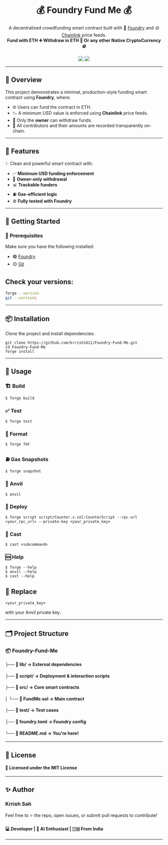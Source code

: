 <h1 align="center">💰 Foundry Fund Me 💰</h1>

<p align="center">
  A decentralized crowdfunding smart contract built with 🧱 <a href="https://book.getfoundry.sh/">Foundry</a> and 🪙 <a href="https://chain.link/">Chainlink</a> price feeds.
  <br />
  <b>Fund with ETH ➕ Withdraw in ETH 💸 Or any other Native CryptoCurrency🪙</b>
  <br /><br />
  <img src="https://img.shields.io/badge/Build%20with-Foundry-4B275F?style=for-the-badge&logo=ethereum" />
  <img src="https://img.shields.io/badge/Smart%20Contract-Solidity-363636?style=for-the-badge&logo=solidity" />
</p>

---

## 📜 Overview

This project demonstrates a minimal, production-style funding smart contract using **Foundry**, where:

- 🌐 Users can fund the contract in ETH.
- 📉 A minimum USD value is enforced using **Chainlink** price feeds.
- 👑 Only the **owner** can withdraw funds.
- 🧾 All contributors and their amounts are recorded transparently on-chain.

---

## 🚀 Features

✨ Clean and powerful smart contract with:
- ✅ **Minimum USD funding enforcement**
- 🔐 **Owner-only withdrawal**
- 📊 **Trackable funders**
- ⛽️ **Gas-efficient logic**
- ⚙️ **Fully tested with Foundry**

---

## 🧰 Getting Started

### 🧾 Prerequisites

Make sure you have the following installed:

- 🟣 [Foundry](https://book.getfoundry.sh/getting-started/installation)
- 🟡 [Git](https://git-scm.com/downloads)

## Check your versions:

```bash
forge --version
git --version\
```
---
## 📦 Installation
Clone the project and install dependencies:
```
git clone https://github.com/krrish1611/Foundry-Fund-Me.git
cd Foundry-Fund-Me
forge install
```
---
 
## 🔧 Usage

### 🏗️ Build

```shell
$ forge build
```

### ✅ Test

```shell
$ forge test
```

### 🧹	Format

```shell
$ forge fmt
```

### ⛽️ Gas Snapshots

```shell
$ forge snapshot
```

### 🔨 Anvil

```shell
$ anvil
```

### 🚀 Deploy

```shell
$ forge script script/Counter.s.sol:CounterScript --rpc-url <your_rpc_url> --private-key <your_private_key>
```

### 🎯 Cast

```shell
$ cast <subcommand>
```

### 🆘 Help

```shell
$ forge --help
$ anvil --help
$ cast --help
```

## 📝 Replace 
```
<your_private_key> 
```
with your Anvil private key.

---
##  🗂️ Project Structure

### 📦 Foundry-Fund-Me
#### ├── 📁 lib/               → External dependencies
#### ├── 📁 script/            → Deployment & interaction scripts
#### ├── 📁 src/               → Core smart contracts
#### │   └── 📄 FundMe.sol     → Main contract
#### ├── 📁 test/              → Test cases
#### ├── 📄 foundry.toml       → Foundry config
#### └── 📄 README.md          → You're here! 
---
## 📜 License

#### 🧾 Licensed under the MIT License
---
## ✨ Author

### **Krrish Sah**  
Feel free to ⭐ the repo, open issues, or submit pull requests to contribute!
#### 💻 Developer | 🤖 AI Enthusiast | 🇮🇳 From India
---
